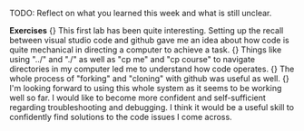 TODO: Reflect on what you learned this week and what is still unclear.

**Exercises**
{}
This first lab has been quite interesting. Setting up the recall between visual studio code and github gave me an idea about how code is quite mechanical in directing a computer to achieve a task. 
{}
Things like using "../" and "./" as well as "cp me" and "cp course" to navigate directories in my computer led me to understand how code operates. 
{}
The whole process of "forking" and "cloning" with github was useful as well. 
{}
I'm looking forward to using this whole system as it seems to be working well so far. I would like to become more confident and self-sufficient regarding troubleshooting and debugging. I think it would be a useful skill to confidently find solutions to the code issues I come across. 